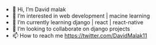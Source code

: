 - 👋 Hi, I’m David malak
- 👀 I’m interested in web development | macine learning
- 🌱 I’m currently learning django | react | react-native
- 💞️ I’m looking to collaborate on django projects
- 📫 How to reach me https://twitter.com/DavidMalak11

<!---
DODO20677/DODO20677 is a ✨ special ✨ repository because its `README.md` (this file) appears on your GitHub profile.
You can click the Preview link to take a look at your changes.
--->
